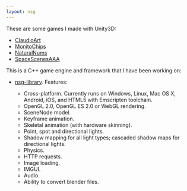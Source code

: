 ```yaml
---
layout: nsg
---
```


These are some games I made with Unity3D:

- [ClaudioArt](http://woodjazz.github.io/ClaudioArt/)
- [MonitoChips](http://woodjazz.github.io/MonitoChips/)
- [NaturalNums](http://woodjazz.github.io/NaturalNums/)
- [SpaceScenesAAA](http://woodjazz.github.io/SpaceScenesAAA/)

This is a C++ game engine and framework that I have been working on:

- [nsg-library](https://github.com/woodjazz/nsg-library). Features:

	- Cross-platform. Currently runs on Windows, Linux, Mac OS X, Android, iOS, and HTML5 with Emscripten toolchain.
	- OpenGL 2.0, OpenGL ES 2.0 or WebGL rendering.
	- SceneNode model.
	- Keyframe animation.
	- Skeletal animation (with hardware skinning).
	- Point, spot and directional lights.
	- Shadow mapping for all light types; cascaded shadow maps for directional lights.
	- Physics.
	- HTTP requests.
	- Image loading.
	- IMGUI.
	- Audio.
	- Ability to convert blender files.
